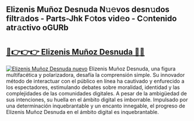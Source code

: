## Elizenis Muñoz Desnuda N𝚞𝚎vos desn𝚞dos filtr𝚊dos - Parts-Jhk F𝚘tos vid𝚎o - C𝚘ntenido atr𝚊ctivo oGURb

# <h2><a href="http://mbby7p.tromn.icu/?c=Elizenis+Mu%c3%b1oz+Desnuda">🔗👉👉👉 Elizenis Muñoz Desnuda 🔗🔗</a></h2>

[![Elizenis Muñoz Desnuda nuevo](https://i.imgur.com/pEAQMta.gif)](http://mbby7p.tromn.icu/?c=Elizenis+Mu%c3%b1oz+Desnuda)
Elizenis Muñoz Desnuda, una figura multifacética y polarizadora, desafía la comprensión simple. Su innovador método de interactuar con el público en línea ha cautivado y enfurecido a los espectadores, estimulando debates sobre moralidad, identidad y las complejidades de las comunidades digitales. A pesar de la ambigüedad de sus intenciones, su huella en el ámbito digital es imborrable. Impulsado por una determinación inquebrantable y un encanto innegable, el progreso de Elizenis Muñoz Desnuda en el ámbito digital es inquebrantable.
